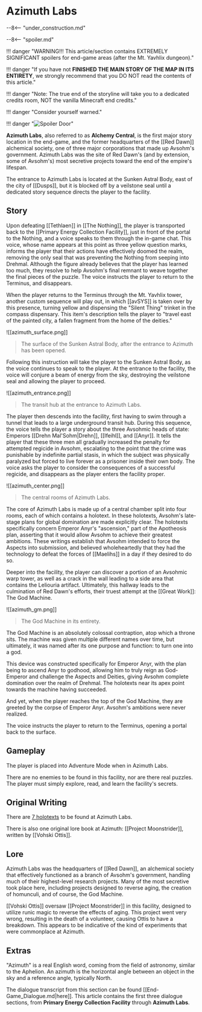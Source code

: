 # Azimuth Labs

--8<-- "under_construction.md"

--8<-- "spoiler.md"

!!! danger "WARNING!!! This article/section contains EXTREMELY SIGNIFICANT spoilers for end-game areas (after the Mt. Yavhlix dungeon)."

!!! danger "If you have not **FINISHED THE MAIN STORY OF THE MAP IN ITS ENTIRETY**, we strongly recommend that you DO NOT read the contents of this article."

!!! danger "Note: The true end of the storyline will take you to a dedicated credits room, NOT the vanilla Minecraft end credits."

!!! danger "Consider yourself warned."

!!! danger "![Spoiler Door](/assets/img/spoiler_door.png)"

**Azimuth Labs**, also referred to as **Alchemy Central**, is the first major story location in the end-game, and the former headquarters of the [[Red Dawn]] alchemical society, one of three major corporations that made up Avsohm's government. Azimuth Labs was the site of Red Dawn's (and by extension, some of Avsohm's) most secretive projects toward the end of the empire's lifespan.

The entrance to Azimuth Labs is located at the Sunken Astral Body, east of the city of [[Dusps]], but it is blocked off by a veilstone seal until a dedicated story sequence directs the player to the facility.

## Story
Upon defeating [[Tethlaen]] in [[The Nothing]], the player is transported back to the [[Primary Energy Collection Facility]], just in front of the portal to the Nothing, and a voice speaks to them through the in-game chat. This voice, whose name appears at this point as three yellow question marks, informs the player that their actions have effectively doomed the realm, removing the only seal that was preventing the Nothing from seeping into Drehmal. Although the figure already believes that the player has learned too much, they resolve to help Avsohm's final remnant to weave together the final pieces of the puzzle. The voice instructs the player to return to the Terminus, and disappears.

When the player returns to the Terminus through the Mt. Yavhlix tower, another custom sequence will play out, in which [[avSYS]] is taken over by this presence, turning yellow and dispensing the "Silent Thing" trinket in the compass dispensary. This item's description tells the player to "travel east of the painted city, a fallen fragment from the home of the deities." 

![[azimuth_surface.png]]
> The surface of the Sunken Astral Body, after the entrance to Azimuth has been opened.

Following this instruction will take the player to the Sunken Astral Body, as the voice continues to speak to the player. At the entrance to the facility, the voice will conjure a beam of energy from the sky, destroying the veilstone seal and allowing the player to proceed.

![[azimuth_entrance.png]]
> The transit hub at the entrance to Azimuth Labs.

The player then descends into the facility, first having to swim through a tunnel that leads to a large underground transit hub. During this sequence, the voice tells the player a story about the three Avsohmic heads of state: Emperors [[Drehn Mal'Sohm|Drehn]], [[Ifeihl]], and [[Anyr]]. It tells the player that these three men all gradually increased the penalty for attempted regicide in Avsohm, escalating to the point that the crime was punishable by indefinite partial stasis, in which the subject was physically paralyzed but forced to live forever as a prisoner inside their own body. The voice asks the player to consider the consequences of a successful regicide, and disappears as the player enters the facility proper.

![[azimuth_center.png]]
> The central rooms of Azimuth Labs.

The core of Azimuth Labs is made up of a central chamber split into four rooms, each of which contains a holotext. In these holotexts, Avsohm's late-stage plans for global domination are made explicitly clear. The holotexts specifically concern Emperor Anyr's "ascension," part of the Apotheosis plan, asserting that it would allow Avsohm to achieve their greatest ambitions. These writings establish that Avsohm intended to force the Aspects into submission, and believed wholeheartedly that they had the technology to defeat the forces of [[Maelihs]] in a day if they desired to do so. 

Deeper into the facility, the player can discover a portion of an Avsohmic warp tower, as well as a crack in the wall leading to a side area that contains the Leliouria artifact. Ultimately, this hallway leads to the culmination of Red Dawn's efforts, their truest attempt at the [[Great Work]]: The God Machine.

![[azimuth_gm.png]]
> The God Machine in its entirety.

The God Machine is an absolutely colossal contraption, atop which a throne sits. The machine was given multiple different names over time, but ultimately, it was named after its one purpose and function: to turn one into a god. 

This device was constructed specifically for Emperor Anyr, with the plan being to ascend Anyr to godhood, allowing him to truly reign as God-Emperor and challenge the Aspects and Deities, giving Avsohm complete domination over the realm of Drehmal. The holotexts near its apex point towards the machine having succeeded.

And yet, when the player reaches the top of the God Machine, they are greeted by the corpse of Emperor Anyr. Avsohm's ambitions were never realized.

The voice instructs the player to return to the Terminus, opening a portal back to the surface.

## Gameplay
The player is placed into Adventure Mode when in Azimuth Labs.

There are no enemies to be found in this facility, nor are there real puzzles. The player must simply explore, read, and learn the facility's secrets.

## Original Writing
There are [7 holotexts](/Story_and_Features/Holotexts/Post-Yav/Azimuth_Labs) to be found at Azimuth Labs.

There is also one original lore book at Azimuth: [[Project Moonstrider]], written by [[Vohski Ottis]].

## Lore
Azimuth Labs was the headquarters of [[Red Dawn]], an alchemical society that effectively functioned as a branch of Avsohm's government, handling much of their highest-level research projects. Many of the most secretive took place here, including projects designed to reverse aging, the creation of homunculi, and of course, the God Machine.

[[Vohski Ottis]] oversaw [[Project Moonstrider]] in this facility, designed to utilize runic magic to reverse the effects of aging. This project went very wrong, resulting in the death of a volunteer, causing Ottis to have a breakdown. This appears to be indicative of the kind of experiments that were commonplace at Azimuth.

## Extras
"Azimuth" is a real English word, coming from the field of astronomy, similar to the Aphelion. An azimuth is the horizontal angle between an object in the sky and a reference angle, typically North.

The dialogue transcript from this section can be found [[End-Game_Dialogue.md|here]]. This article contains the first three dialogue sections, from **Primary Energy Collection Facility** through **Azimuth Labs**.
